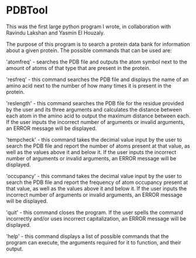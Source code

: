 # PDBTool
This was the first large python program I wrote, in collaboration with Ravindu Lakshan and Yasmin El Houzaly.

The purpose of this program is to search a protein data bank for information about a given protein.
The possible commands that can be used are: 

'atomfreq' - searches the PDB file and outputs the atom symbol next to the amount of atoms of that type that are present in the protein.

'resfreq' -  this command searches the PDB file and displays the name of an amino acid next to the number of how many times it is present in the protein.

'reslength' -  this command searches the PDB file for the residue provided by the user and its three arguments and calculates the distance between each atom in the amino acid to output the maximum distance between each. If the user inputs the incorrect number of arguments or invalid arguments, an ERROR message will be displayed.

'tempcheck' -  this command takes the decimal value input by the user to search the PDB file and report the number of atoms present at that value, as well as the values above it and below it. If the user inputs the incorrect number of arguments or invalid arguments, an ERROR message will be displayed.

'occupancy' -  this command takes the decimal value input by the user to search the PDB file and report the frequency of atom occupancy present at that value, as well as the values above it and below it. If the user inputs the incorrect number of arguments or invalid arguments, an ERROR message will be displayed.

'quit' -  this command closes the program. If the user spells the command incorrectly and/or uses incorrect capitalization, an ERROR message will be displayed.

'help' - this command displays a list of possible commands that the program can execute, the arguments required for it to function, and their output.
